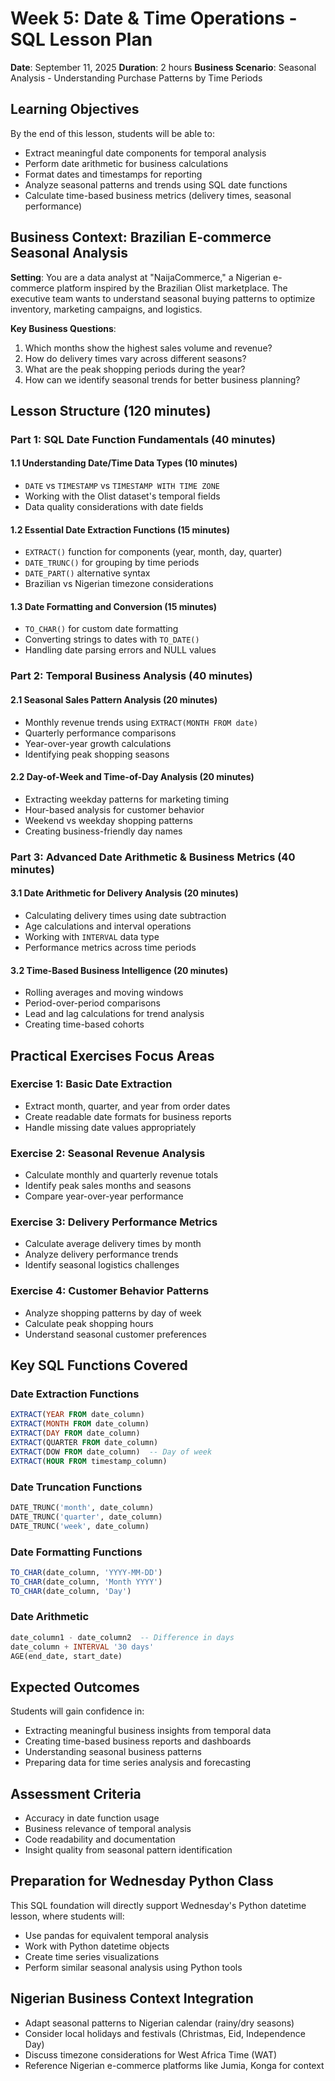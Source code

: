 # Week 5: Date & Time Operations - SQL Lesson Plan
**Date**: September 11, 2025
**Duration**: 2 hours
**Business Scenario**: Seasonal Analysis - Understanding Purchase Patterns by Time Periods

## Learning Objectives
By the end of this lesson, students will be able to:
- Extract meaningful date components for temporal analysis
- Perform date arithmetic for business calculations
- Format dates and timestamps for reporting
- Analyze seasonal patterns and trends using SQL date functions
- Calculate time-based business metrics (delivery times, seasonal performance)

## Business Context: Brazilian E-commerce Seasonal Analysis
**Setting**: You are a data analyst at "NaijaCommerce," a Nigerian e-commerce platform inspired by the Brazilian Olist marketplace. The executive team wants to understand seasonal buying patterns to optimize inventory, marketing campaigns, and logistics.

**Key Business Questions**:
1. Which months show the highest sales volume and revenue?
2. How do delivery times vary across different seasons?
3. What are the peak shopping periods during the year?
4. How can we identify seasonal trends for better business planning?

## Lesson Structure (120 minutes)

### Part 1: SQL Date Function Fundamentals (40 minutes)

#### 1.1 Understanding Date/Time Data Types (10 minutes)
- `DATE` vs `TIMESTAMP` vs `TIMESTAMP WITH TIME ZONE`
- Working with the Olist dataset's temporal fields
- Data quality considerations with date fields

#### 1.2 Essential Date Extraction Functions (15 minutes)
- `EXTRACT()` function for components (year, month, day, quarter)
- `DATE_TRUNC()` for grouping by time periods
- `DATE_PART()` alternative syntax
- Brazilian vs Nigerian timezone considerations

#### 1.3 Date Formatting and Conversion (15 minutes)
- `TO_CHAR()` for custom date formatting
- Converting strings to dates with `TO_DATE()`
- Handling date parsing errors and NULL values

### Part 2: Temporal Business Analysis (40 minutes)

#### 2.1 Seasonal Sales Pattern Analysis (20 minutes)
- Monthly revenue trends using `EXTRACT(MONTH FROM date)`
- Quarterly performance comparisons
- Year-over-year growth calculations
- Identifying peak shopping seasons

#### 2.2 Day-of-Week and Time-of-Day Analysis (20 minutes)
- Extracting weekday patterns for marketing timing
- Hour-based analysis for customer behavior
- Weekend vs weekday shopping patterns
- Creating business-friendly day names

### Part 3: Advanced Date Arithmetic & Business Metrics (40 minutes)

#### 3.1 Date Arithmetic for Delivery Analysis (20 minutes)
- Calculating delivery times using date subtraction
- Age calculations and interval operations
- Working with `INTERVAL` data type
- Performance metrics across time periods

#### 3.2 Time-Based Business Intelligence (20 minutes)
- Rolling averages and moving windows
- Period-over-period comparisons
- Lead and lag calculations for trend analysis
- Creating time-based cohorts

## Practical Exercises Focus Areas

### Exercise 1: Basic Date Extraction
- Extract month, quarter, and year from order dates
- Create readable date formats for business reports
- Handle missing date values appropriately

### Exercise 2: Seasonal Revenue Analysis
- Calculate monthly and quarterly revenue totals
- Identify peak sales months and seasons
- Compare year-over-year performance

### Exercise 3: Delivery Performance Metrics
- Calculate average delivery times by month
- Analyze delivery performance trends
- Identify seasonal logistics challenges

### Exercise 4: Customer Behavior Patterns
- Analyze shopping patterns by day of week
- Calculate peak shopping hours
- Understand seasonal customer preferences

## Key SQL Functions Covered

### Date Extraction Functions
```sql
EXTRACT(YEAR FROM date_column)
EXTRACT(MONTH FROM date_column)
EXTRACT(DAY FROM date_column)
EXTRACT(QUARTER FROM date_column)
EXTRACT(DOW FROM date_column)  -- Day of week
EXTRACT(HOUR FROM timestamp_column)
```

### Date Truncation Functions
```sql
DATE_TRUNC('month', date_column)
DATE_TRUNC('quarter', date_column)
DATE_TRUNC('week', date_column)
```

### Date Formatting Functions
```sql
TO_CHAR(date_column, 'YYYY-MM-DD')
TO_CHAR(date_column, 'Month YYYY')
TO_CHAR(date_column, 'Day')
```

### Date Arithmetic
```sql
date_column1 - date_column2  -- Difference in days
date_column + INTERVAL '30 days'
AGE(end_date, start_date)
```

## Expected Outcomes
Students will gain confidence in:
- Extracting meaningful business insights from temporal data
- Creating time-based business reports and dashboards
- Understanding seasonal business patterns
- Preparing data for time series analysis and forecasting

## Assessment Criteria
- Accuracy in date function usage
- Business relevance of temporal analysis
- Code readability and documentation
- Insight quality from seasonal pattern identification

## Preparation for Wednesday Python Class
This SQL foundation will directly support Wednesday's Python datetime lesson, where students will:
- Use pandas for equivalent temporal analysis
- Work with Python datetime objects
- Create time series visualizations
- Perform similar seasonal analysis using Python tools

## Nigerian Business Context Integration
- Adapt seasonal patterns to Nigerian calendar (rainy/dry seasons)
- Consider local holidays and festivals (Christmas, Eid, Independence Day)
- Discuss timezone considerations for West Africa Time (WAT)
- Reference Nigerian e-commerce platforms like Jumia, Konga for context